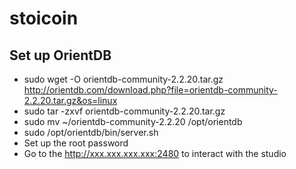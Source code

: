 # stoicoin
## Set up OrientDB
- sudo wget -O orientdb-community-2.2.20.tar.gz http://orientdb.com/download.php?file=orientdb-community-2.2.20.tar.gz&os=linux
- sudo tar -zxvf orientdb-community-2.2.20.tar.gz
- sudo mv ~/orientdb-community-2.2.20 /opt/orientdb
- sudo /opt/orientdb/bin/server.sh
- Set up the root password
- Go to the http://xxx.xxx.xxx.xxx:2480 to interact with the studio
